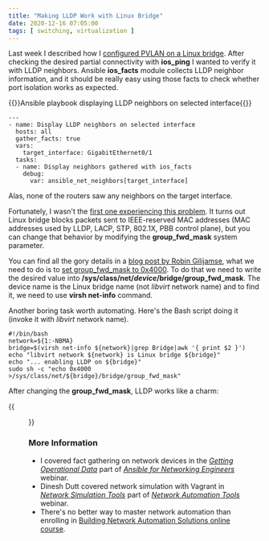 ```yaml
---
title: "Making LLDP Work with Linux Bridge"
date: 2020-12-16 07:05:00
tags: [ switching, virtualization ]
---
```

Last week I described how I [configured PVLAN on a Linux bridge](/2020/12/pvlan-libvirt.html). After checking the desired partial connectivity with **ios_ping** I wanted to verify it with LLDP neighbors. Ansible **ios_facts** module collects LLDP neighbor information, and it should be really easy using those facts to check whether port isolation works as expected.

{{<cc>}}Ansible playbook displaying LLDP neighbors on selected interface{{</cc>}}
```
---
- name: Display LLDP neighbors on selected interface
  hosts: all
  gather_facts: true
  vars:
    target_interface: GigabitEthernet0/1
  tasks:
  - name: Display neighbors gathered with ios_facts
    debug:
      var: ansible_net_neighbors[target_interface]
```

Alas, none of the routers saw any neighbors on the target interface.
<!--more-->
Fortunately, I wasn't the [first one experiencing this problem](https://xkcd.com/979/). It turns out Linux bridge blocks packets sent to IEEE-reserved MAC addresses (MAC addresses used by LLDP, LACP, STP, 802.1X, PBB control plane), but you can change that behavior by modifying the **group_fwd_mask** system parameter.

You can find all the gory details in a [blog post by Robin Gilijamse](https://interestingtraffic.nl/2017/11/21/an-oddly-specific-post-about-group_fwd_mask/), what we need to do is to [set group_fwd_mask to 0x4000](https://the-bitmask.com/2017/08/04/fwd-lldp-frames-on-linuxbridge/). To do that we need to write the desired value into **‌/sys/class/net/*device*/bridge/group_fwd_mask**. The device name is the Linux bridge name (not *libvirt* network name) and to find it, we need to use **virsh net-info** command.

Another boring task worth automating. Here's the Bash script doing it (invoke it with *libvirt* network name).

```
#!/bin/bash
network=${1:-NBMA}
bridge=$(virsh net-info ${network}|grep Bridge|awk '{ print $2 }')
echo "libvirt network ${network} is Linux bridge ${bridge}"
echo "... enabling LLDP on ${bridge}"
sudo sh -c "echo 0x4000 >/sys/class/net/${bridge}/bridge/group_fwd_mask"
```

After changing the **group_fwd_mask**, LLDP works like a charm:

{{<figure src="pvlan-lldp.png" caption="LLDP neighbors on a hub-and-spoke PVLAN bridge">}}

### More Information

* I covered fact gathering on network devices in the *[Getting Operational Data](https://my.ipspace.net/bin/list?id=Ansible#NET_DATA)* part of *[Ansible for Networking Engineers](https://www.ipspace.net/Ansible_for_Networking_Engineers)* webinar.
* Dinesh Dutt covered network simulation with Vagrant in [*Network Simulation Tools*](https://my.ipspace.net/bin/list?id=NetTools#SIMULATE) part of [*Network Automation Tools*](https://www.ipspace.net/Network_Automation_Tools) webinar.
* There's no better way to master network automation than enrolling in [Building Network Automation Solutions online course](https://www.ipspace.net/Building_Network_Automation_Solutions).
